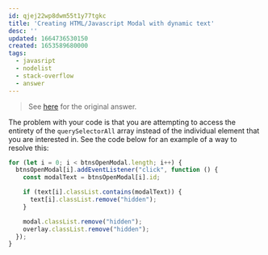 ```yaml
---
id: qjej22wp8dwm55t1y77tgkc
title: 'Creating HTML/Javascript Modal with dynamic text'
desc: ''
updated: 1664736530150
created: 1653589680000
tags:
  - javasript
  - nodelist
  - stack-overflow
  - answer
---
```


> See [here](https://stackoverflow.com/a/72393463/6456163) for the original answer.

The problem with your code is that you are attempting to access the entirety of the `querySelectorAll` array instead of the individual element that you are interested in. See the code below for an example of a way to resolve this:

```js
for (let i = 0; i < btnsOpenModal.length; i++) {
  btnsOpenModal[i].addEventListener("click", function () {
    const modalText = btnsOpenModal[i].id;

    if (text[i].classList.contains(modalText)) {
      text[i].classList.remove("hidden");
    }

    modal.classList.remove("hidden");
    overlay.classList.remove("hidden");
  });
}
```
